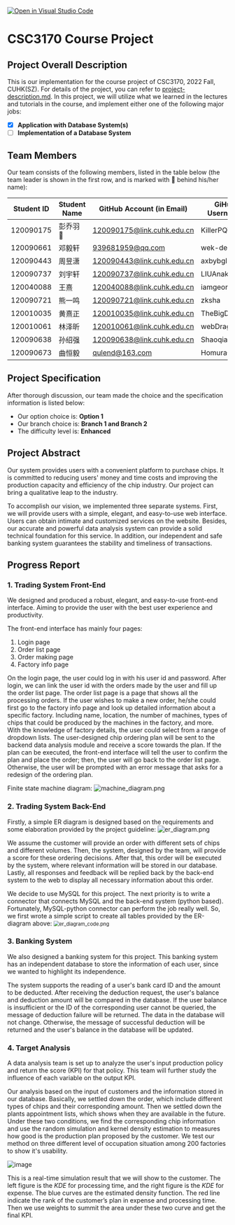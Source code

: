 [![Open in Visual Studio Code](https://classroom.github.com/assets/open-in-vscode-c66648af7eb3fe8bc4f294546bfd86ef473780cde1dea487d3c4ff354943c9ae.svg)](https://classroom.github.com/online_ide?assignment_repo_id=9431947&assignment_repo_type=AssignmentRepo)
# CSC3170 Course Project

## Project Overall Description

This is our implementation for the course project of CSC3170, 2022 Fall, CUHK(SZ). For details of the project, you can refer to [project-description.md](project-description.md). In this project, we will utilize what we learned in the lectures and tutorials in the course, and implement either one of the following major jobs:

<!-- Please fill in "x" to replace the blank space between "[]" to tick the todo item; it's ticked on the first one by default. -->

- [x] **Application with Database System(s)**
- [ ] **Implementation of a Database System**

## Team Members

Our team consists of the following members, listed in the table below (the team leader is shown in the first row, and is marked with 🚩 behind his/her name):

<!-- change the info below to be the real case -->

| Student ID | Student Name | GitHub Account (in Email) | GiHub Username |
| ---------- | ------------ | ------------------------- | -------------- |
| 120090175  | 彭乔羽 🚩    | 120090175@link.cuhk.edu.cn  | KillerPQY |
| 120090661  | 邓毅轩         | 939681959@qq.com           | wek-deng |
| 120090443  | 周昱潇         | 120090443@link.cuhk.edu.cn            |axbybgl|
| 120090737  | 刘宇轩         | 120090737@link.cuhk.edu.cn            |LIUAnakin|
| 120040088  | 王熹           | 120040088@link.cuhk.edu.cn            |iamgeorge|
| 120090721  | 熊一鸣         | 120090721@link.cuhk.edu.cn            |zksha|
| 120010035  | 黄熹正         | 120010035@link.cuhk.edu.cn            |TheBigDoge|
| 120010061  | 林泽昕         | 120010061@link.cuhk.edu.cn            |webDrag0n|
| 120090638  | 孙绍强         | 120090638@link.cuhk.edu.cn            |ShaoqiangSun|
| 120090673  | 曲恒毅         | qulend@163.com            |HomuraCat|

## Project Specification

<!-- You should remove the terms/sentence that is not necessary considering your option/branch/difficulty choice -->

After thorough discussion, our team made the choice and the specification information is listed below:

- Our option choice is: **Option 1**
- Our branch choice is: **Branch 1 and Branch 2**
- The difficulty level is: **Enhanced**


## Project Abstract

<!-- TODO -->
Our system provides users with a convenient platform to purchase chips. It is committed to reducing users' money and time costs and improving the production capacity and efficiency of the chip industry. Our project can bring a qualitative leap to the industry.

To accomplish our vision, we implemented three separate systems. First, we will provide users with a simple, elegant, and easy-to-use web interface. Users can obtain intimate and customized services on the website. Besides, our accurate and powerful data analysis system can provide a solid technical foundation for this service. In addition, our independent and safe banking system guarantees the stability and timeliness of transactions.

## Progress Report

### 1. Trading System Front-End

We designed and produced a robust, elegant, and easy-to-use front-end interface. Aiming to provide the user with the best user experience and productivity.

The front-end interface has mainly four pages:

1.	Login page
2.	Order list page
3.	Order making page
4.	Factory info page

On the login page, the user could log in with his user id and password. After login, we can link the user id with the orders made by the user and fill up the order list page. The order list page is a page that shows all the processing orders. If the user wishes to make a new order, he/she could first go to the factory info page and look up detailed information about a specific factory. Including name, location, the number of machines, types of chips that could be produced by the machines in the factory, and more. With the knowledge of factory details, the user could select from a range of dropdown lists. The user-designed chip ordering plan will be sent to the backend data analysis module and receive a score towards the plan. If the plan can be executed, the front-end interface will tell the user to confirm the plan and place the order; then, the user will go back to the order list page. Otherwise, the user will be prompted with an error message that asks for a redesign of the ordering plan.

Finite state machine diagram:
<img src="res/machine_diagram.png" alt="machine_diagram.png"  />

### 2. Trading System Back-End

Firstly, a simple ER diagram is designed based on the requirements and some elaboration provided by the project guideline:
![er_diagram.png](res/er_diagram.png)

We assume the customer will provide an order with different sets of chips and different volumes. Then, the system, designed by the team, will provide a score for these ordering decisions. After that, this order will be executed by the system, where relevant information will be stored in our database. Lastly, all responses and feedback will be replied back by the back-end system to the web to display all necessary information about this order.

We decide to use MySQL for this project. The next priority is to write a connector that connects MySQL and the back-end system (python based). Fortunately, MySQL-python connector can perform the job really well. So, we first wrote a simple script to create all tables provided by the ER-diagram above:
<img src="res/er_diagram_code.png" alt="er_diagram_code.png" style="zoom:80%;" />

### 3. Banking System

We also designed a banking system for this project. This banking system has an independent database to store the information of each user, since we wanted to highlight its independence.

The system supports the reading of a user's bank card ID and the amount to be deducted. After receiving the deduction request, the user's balance and deduction amount will be compared in the database. If the user balance is insufficient or the ID of the corresponding user cannot be queried, the message of deduction failure will be returned. The data in the database will not change. Otherwise, the message of successful deduction will be returned and the user's balance in the database will be updated.

### 4. Target Analysis

A data analysis team is set up to analyze the user's input production policy and return the score (KPI) for that policy. This team will further study the influence of each variable on the output KPI.

Our analysis based on the input of customers and the information stored in our database. Basically, we settled down the order, which include different types of chips and their corresponding amount. Then we settled down the plants appointment lists, which shows when they are available in the future. Under these two conditions, we find the corresponding chip information and use the random simulation and kernel density estimation to measures how good is the production plan proposed by the customer. We test our method on three different level of occupation situation among 200 factories to show it's usability. 

![image](https://github.com/CSC3170-2022Fall/project-amdvia/blob/main/res/final_curve.png)

This is a real-time simulation result that we will show to the customer. 
The left figure is the $KDE$ for processing time, and the right figure is the $KDE$ for expense. The blue curves are the estimated density function. The red line indicate the rank of the customer’s plan in expense and processing time. Then we use weights to summit the area under these two curve and get the final KPI.
